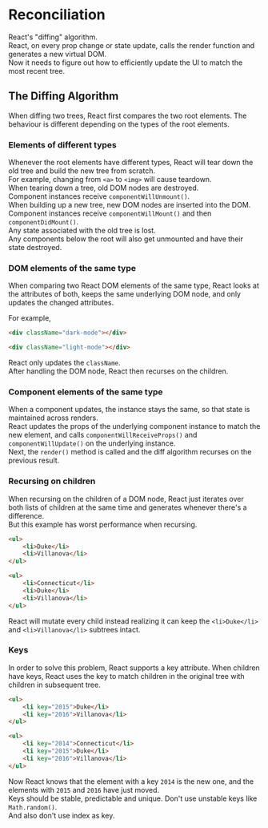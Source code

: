 # Reconciliation
React's "diffing" algorithm.  
React, on every prop change or state update, calls the render function and generates a new virtual DOM.  
Now it needs to figure out how to efficiently update the UI to match the most recent tree.

## The Diffing Algorithm
When diffing two trees, React first compares the two root elements. The behaviour is different depending on the types of the root elements.

### Elements of different types
Whenever the root elements have different types, React will tear down the old tree and build the new tree from scratch.  
For example, changing from `<a>` to `<img>` will cause teardown.  
When tearing down a tree, old DOM nodes are destroyed.  
Component instances receive `componentWillUnmount()`.  
When building up a new tree, new DOM nodes are inserted into the DOM.  
Component instances receive `componentWillMount()` and then `componentDidMount()`.  
Any state associated with the old tree is lost.  
Any components below the root will also get unmounted and have their state destroyed.

### DOM elements of the same type
When comparing two React DOM elements of the same type, React looks at the attributes of both, keeps the same underlying DOM node, and only updates the changed attributes.  

For example,  
```html
<div className="dark-mode"></div>

<div className="light-mode"></div>
```  
React only updates the `className`.  
After handling the DOM node, React then recurses on the children.

### Component elements of the same type
When a component updates, the instance stays the same, so that state is maintained across renders.  
React updates the props of the underlying component instance to match the new element, and calls `componentWillReceiveProps()` and `componentWillUpdate()` on the underlying instance.  
Next, the `render()` method is called and the diff algorithm recurses on the previous result.

### Recursing on children
When recursing on the children of a DOM node, React just iterates over both lists of children at the same time and generates whenever there's a difference.  
But this example has worst performance when recursing.  
```html
<ul>
    <li>Duke</li>
    <li>Villanova</li>
</ul>

<ul>
    <li>Connecticut</li>
    <li>Duke</li>
    <li>Villanova</li>
</ul>
```
React will mutate every child instead realizing it can keep the `<li>Duke</li>` and `<li>Villanova</li>` subtrees intact.

### Keys
In order to solve this problem, React supports a key attribute. When children have keys, React uses the key to match children in the original tree with children in subsequent tree.  
```html
<ul>
    <li key="2015">Duke</li>
    <li key="2016">Villanova</li>
</ul>

<ul>
    <li key="2014">Connecticut</li>
    <li key="2015">Duke</li>
    <li key="2016">Villanova</li>
</ul>
```
Now React knows that the element with a key `2014` is the new one, and the elements with `2015` and `2016` have just moved.  
Keys should be stable, predictable and unique. Don't use unstable keys like `Math.random()`.  
And also don't use index as key.
